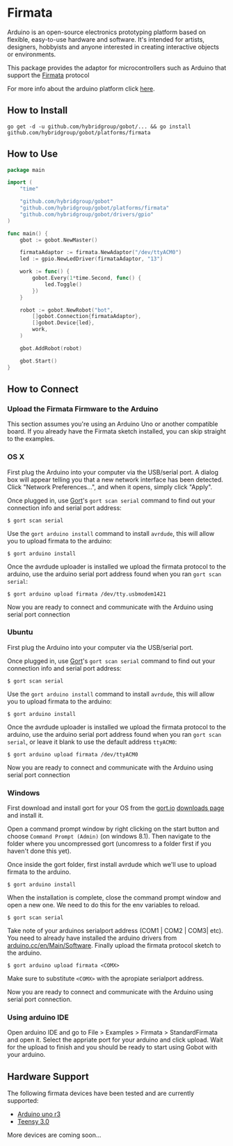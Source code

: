 # Firmata

Arduino is an open-source electronics prototyping platform based on flexible, easy-to-use hardware and software. It's intended for artists, designers, hobbyists and anyone interested in creating interactive objects or environments.

This package provides the adaptor for microcontrollers such as Arduino that support the [Firmata](http://firmata.org/wiki/Main_Page) protocol

For more info about the arduino platform click [here](http://arduino.cc/).

## How to Install

```
go get -d -u github.com/hybridgroup/gobot/... && go install github.com/hybridgroup/gobot/platforms/firmata
```

## How to Use

```go
package main

import (
	"time"

	"github.com/hybridgroup/gobot"
	"github.com/hybridgroup/gobot/platforms/firmata"
	"github.com/hybridgroup/gobot/drivers/gpio"
)

func main() {
	gbot := gobot.NewMaster()

	firmataAdaptor := firmata.NewAdaptor("/dev/ttyACM0")
	led := gpio.NewLedDriver(firmataAdaptor, "13")

	work := func() {
		gobot.Every(1*time.Second, func() {
			led.Toggle()
		})
	}

	robot := gobot.NewRobot("bot",
		[]gobot.Connection{firmataAdaptor},
		[]gobot.Device{led},
		work,
	)

	gbot.AddRobot(robot)

	gbot.Start()
}
```

## How to Connect

### Upload the Firmata Firmware to the Arduino

This section assumes you're using an Arduino Uno or another compatible board. If you already have the Firmata sketch installed, you can skip straight to the examples.

### OS X

First plug the Arduino into your computer via the USB/serial port.
A dialog box will appear telling you that a new network interface has been detected.
Click "Network Preferences...", and when it opens, simply click "Apply".

Once plugged in, use [Gort](http://gort.io)'s `gort scan serial` command to find out your connection info and serial port address:

```
$ gort scan serial
```

Use the `gort arduino install` command to install `avrdude`, this will allow you to upload firmata to the arduino:

```
$ gort arduino install
```

Once the avrdude uploader is installed we upload the firmata protocol to the arduino, use the arduino serial port address found when you ran `gort scan serial`:

```
$ gort arduino upload firmata /dev/tty.usbmodem1421
```

Now you are ready to connect and communicate with the Arduino using serial port connection

### Ubuntu

First plug the Arduino into your computer via the USB/serial port.

Once plugged in, use [Gort](http://gort.io)'s `gort scan serial` command to find out your connection info and serial port address:

```
$ gort scan serial
```

Use the `gort arduino install` command to install `avrdude`, this will allow you to upload firmata to the arduino:

```
$ gort arduino install
```

Once the avrdude uploader is installed we upload the firmata protocol to the arduino, use the arduino serial port address found when you ran `gort scan serial`, or leave it blank to use the default address `ttyACM0`:

```
$ gort arduino upload firmata /dev/ttyACM0
```

Now you are ready to connect and communicate with the Arduino using serial port connection

### Windows

First download and install gort for your OS from the [gort.io](gort.io) [downloads page](http://gort.io/documentation/getting_started/downloads/) and install it.

Open a command prompt window by right clicking on the start button and choose `Command Prompt (Admin)` (on windows 8.1). Then navigate to the folder where you uncompressed gort (uncomress to a folder first if you haven't done this yet).

Once inside the gort folder, first install avrdude which we'll use to upload firmata to the arduino.

```
$ gort arduino install
```

When the installation is complete, close the command prompt window and open a new one. We need to do this for the env variables to reload.

```
$ gort scan serial
```

Take note of your arduinos serialport address (COM1 | COM2 | COM3| etc). You need to already have installed the arduino drivers from [arduino.cc/en/Main/Software](https://www.arduino.cc/en/Main/Software). Finally upload the firmata protocol sketch to the arduino.

```
$ gort arduino upload firmata <COMX>
```

Make sure to substitute `<COMX>` with the apropiate serialport address.

Now you are ready to connect and communicate with the Arduino using serial port connection.

### Using arduino IDE

Open arduino IDE and go to File > Examples > Firmata > StandardFirmata and open it. Select the appriate port
for your arduino and click upload. Wait for the upload to finish and you should be ready to start using Gobot
with your arduino.

## Hardware Support
The following firmata devices have been tested and are currently supported:

  - [Arduino uno r3](http://arduino.cc/en/Main/arduinoBoardUno)
  - [Teensy 3.0](http://www.pjrc.com/store/teensy3.html)

More devices are coming soon...
